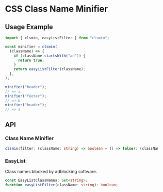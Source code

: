 # CSS Class Name Minifier

## Usage Example

```ts
import { clsmin, easyListFilter } from "clsmin";

const minifier = clsmin(
  (className) => {
    if (className.startsWith("ad")) {
      return true;
    }
    return easyListFilter(className);
  },
);

minifier("header");
// => a
minifier("footer");
// => b
minifier("header");
// => a
```

## API

### Class Name Minifier

```ts
clsmin(filter: (className: string) => boolean = () => false): (className: string) => string;
```

### EasyList

Class names blocked by adblocking software.

```ts
const EasyListClassNames: Set<string>;
function easyListFilter(className: string): boolean;
```
